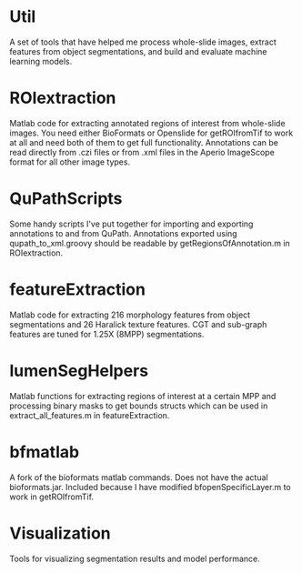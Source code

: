 # Util

 A set of tools that have helped me process whole-slide images, extract features from object segmentations, and build and evaluate machine learning models.
 
 # ROIextraction
 
 Matlab code for extracting annotated regions of interest from whole-slide images. You need either BioFormats or Openslide for getROIfromTif to work at all and need both of them to get full functionality. Annotations can be read directly from .czi files or from .xml files in the Aperio ImageScope format for all other image types.
 
 # QuPathScripts
 
 Some handy scripts I've put together for importing and exporting annotations to and from QuPath. Annotations exported using qupath_to_xml.groovy should be readable by getRegionsOfAnnotation.m in ROIextraction.
 
 # featureExtraction
 
 Matlab code for extracting 216 morphology features from object segmentations and 26 Haralick texture features. CGT and sub-graph features are tuned for 1.25X (8MPP) segmentations.
 
 # lumenSegHelpers
 
 Matlab functions for extracting regions of interest at a certain MPP and processing binary masks to get bounds structs which can be used in extract_all_features.m in featureExtraction.
 
 # bfmatlab
 
 A fork of the bioformats matlab commands. Does not have the actual bioformats.jar. Included because I have modified bfopenSpecificLayer.m to work in getROIfromTif.
 
 # Visualization
 
 Tools for visualizing segmentation results and model performance. 
